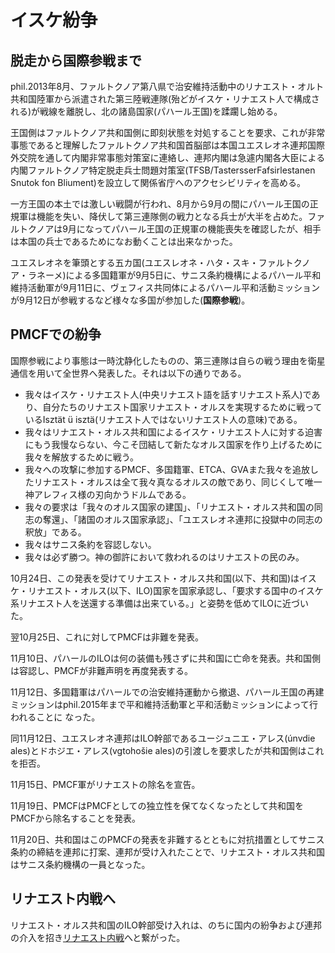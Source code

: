# イスケ紛争

## 脱走から国際参戦まで
phil.2013年8月、ファルトクノア第八県で治安維持活動中のリナエスト・オルト共和国陸軍から派遣された第三陸戦連隊(殆どがイスケ・リナエスト人で構成される)が戦線を離脱し、北の諸島国家(パハール王国)を蹂躙し始める。  

王国側はファルトクノア共和国側に即刻状態を対処することを要求、これが非常事態であると理解したファルトクノア共和国首脳部は本国ユエスレオネ連邦国際外交院を通して内閣非常事態対策室に連絡し、連邦内閣は急遽内閣各大臣による内閣ファルトクノア特定脱走兵士問題対策室(TFSB/TastersserFafsirlestanen Snutok fon Bliument)を設立して関係省庁へのアクセシビリティを高める。  

一方王国の本土では激しい戦闘が行われ、8月から9月の間にパハール王国の正規軍は機能を失い、降伏して第三連隊側の戦力となる兵士が大半を占めた。ファルトクノアは9月になってパハール王国の正規軍の機能喪失を確認したが、相手は本国の兵士であるためになお動くことは出来なかった。  

ユエスレオネを筆頭とする五カ国(ユエスレオネ・ハタ・スキ・ファルトクノア・ラネーメ)による多国籍軍が9月5日に、サニス条約機構によるパハール平和維持活動軍が9月11日に、ヴェフィス共同体によるパハール平和活動ミッションが9月12日が参戦するなど様々な多国が参加した(<b>国際参戦</b>)。  

## PMCFでの紛争
国際参戦により事態は一時沈静化したものの、第三連隊は自らの戦う理由を衛星通信を用いて全世界へ発表した。それは以下の通りである。  

- 我々はイスケ・リナエスト人(中央リナエスト語を話すリナエスト系人)であり、自分たちのリナエスト国家リナエスト・オルスを実現するために戦っているIsztät ü isztä(リナエスト人ではないリナエスト人の意味)である。  
- 我々はリナエスト・オルス共和国によるイスケ・リナエスト人に対する迫害にもう我慢ならない、今こそ団結して新たなオルス国家を作り上げるために我々を解放するために戦う。  
- 我々への攻撃に参加するPMCF、多国籍軍、ETCA、GVAまた我々を追放したリナエスト・オルスは全て我々真なるオルスの敵であり、同じくして唯一神アレフィス様の刃向かうドルムである。  
- 我々の要求は「我々のオルス国家の建国」、「リナエスト・オルス共和国の同志の奪還」、「諸国のオルス国家承認」、「ユエスレオネ連邦に投獄中の同志の釈放」である。  
- 我々はサニス条約を容認しない。  
- 我々は必ず勝つ。神の御許において救われるのはリナエストの民のみ。  

10月24日、この発表を受けてリナエスト・オルス共和国(以下、共和国)はイスケ・リナエスト・オルス(以下、ILO)国家を国家承認し、「要求する国中のイスケ系リナエスト人を送還する準備は出来ている。」と姿勢を低めてILOに近づいた。  

翌10月25日、これに対してPMCFは非難を発表。  

11月10日、パハールのILOは何の装備も残さずに共和国に亡命を発表。共和国側は容認し、PMCFが非難声明を再度発表する。  

11月12日、多国籍軍はパハールでの治安維持運動から撤退、パハール王国の再建ミッションはphil.2015年まで平和維持活動軍と平和活動ミッションによって行われることに
なった。  

同11月12日、ユエスレオネ連邦はILO幹部であるユージュニエ・アレス(únvdie ales)とドホジエ・アレス(vgtohošie ales)の引渡しを要求したが共和国側はこれを拒否。  

11月15日、PMCF軍がリナエストの除名を宣告。  

11月19日、PMCFはPMCFとしての独立性を保てなくなったとして共和国をPMCFから除名することを発表。  

11月20日、共和国はこのPMCFの発表を非難するとともに対抗措置としてサニス条約の締結を連邦に打案、連邦が受け入れたことで、リナエスト・オルス共和国はサニス条約機構の一員となった。  

## リナエスト内戦へ  
リナエスト・オルス共和国のILO幹部受け入れは、のちに国内の紛争および連邦の介入を招き[リナエスト内戦](./linaest_war.md)へと繋がった。